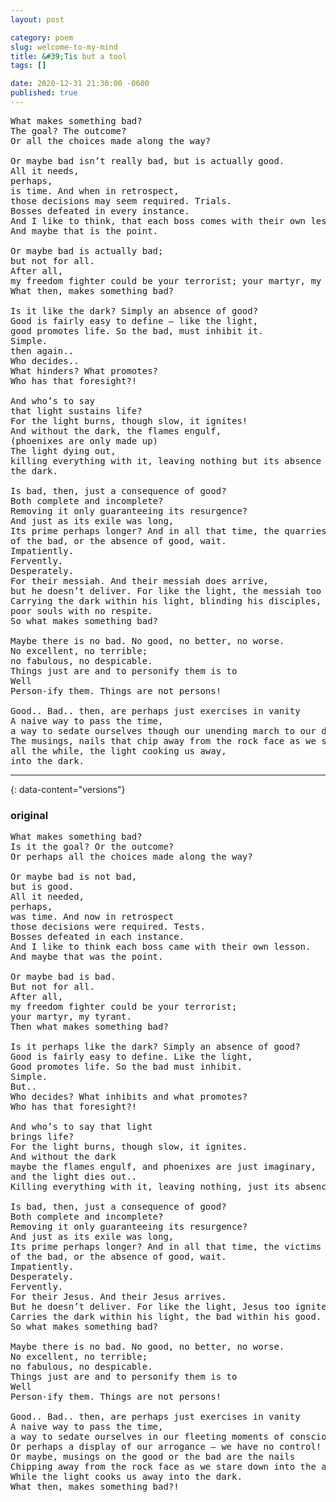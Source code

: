```yaml
---
layout: post

category: poem
slug: welcome-to-my-mind
title: &#39;Tis but a tool
tags: []

date: 2020-12-31 21:30:00 -0600
published: true
---
```


<pre>
What makes something bad?
The goal? The outcome?
Or all the choices made along the way?

Or maybe bad isn’t really bad, but is actually good.
All it needs,
perhaps,
is time. And when in retrospect,
those decisions may seem required. Trials.
Bosses defeated in every instance.
And I like to think, that each boss comes with their own lesson.
And maybe that is the point.

Or maybe bad is actually bad;
but not for all.
After all,
my freedom fighter could be your terrorist; your martyr, my tyrant.
What then, makes something bad?

Is it like the dark? Simply an absence of good?
Good is fairly easy to define — like the light,
good promotes life. So the bad, must inhibit it.
Simple.
then again..
Who decides..
What hinders? What promotes?
Who has that foresight?!

And who’s to say
that light sustains life?
For the light burns, though slow, it ignites!
And without the dark, the flames engulf,
(phoenixes are only made up)
The light dying out,
killing everything with it, leaving nothing but its absence — 
the dark.

Is bad, then, just a consequence of good? 
Both complete and incomplete?
Removing it only guaranteeing its resurgence? 
And just as its exile was long,
Its prime perhaps longer? And in all that time, the quarries 
of the bad, or the absence of good, wait.
Impatiently.
Fervently.
Desperately.
For their messiah. And their messiah does arrive,
but he doesn’t deliver. For like the light, the messiah too ignites;
Carrying the dark within his light, blinding his disciples,
poor souls with no respite.
So what makes something bad?

Maybe there is no bad. No good, no better, no worse. 
No excellent, no terrible;
no fabulous, no despicable.
Things just are and to personify them is to 
Well
Person-ify them. Things are not persons!

Good.. Bad.. then, are perhaps just exercises in vanity
A naive way to pass the time,
a way to sedate ourselves though our unending march to our death.
The musings, nails that chip away from the rock face as we stare down into the abyss
all the while, the light cooking us away,
into the dark.
</pre>

---

{: data-content="versions"}


### original

<pre>
What makes something bad?
Is it the goal? Or the outcome?
Or perhaps all the choices made along the way?

Or maybe bad is not bad, 
but is good.
All it needed,
perhaps,
was time. And now in retrospect
those decisions were required. Tests.
Bosses defeated in each instance.
And I like to think each boss came with their own lesson. 
And maybe that was the point.

Or maybe bad is bad.
But not for all.
After all,
my freedom fighter could be your terrorist; 
your martyr, my tyrant.
Then what makes something bad?

Is it perhaps like the dark? Simply an absence of good? 
Good is fairly easy to define. Like the light,
Good promotes life. So the bad must inhibit.
Simple.
But..
Who decides? What inhibits and what promotes? 
Who has that foresight?!

And who’s to say that light
brings life?
For the light burns, though slow, it ignites.
And without the dark
maybe the flames engulf, and phoenixes are just imaginary,
and the light dies out..
Killing everything with it, leaving nothing, just its absence — the dark.

Is bad, then, just a consequence of good?
Both complete and incomplete?
Removing it only guaranteeing its resurgence? 
And just as its exile was long,
Its prime perhaps longer? And in all that time, the victims
of the bad, or the absence of good, wait.
Impatiently.
Desperately.
Fervently.
For their Jesus. And their Jesus arrives.
But he doesn’t deliver. For like the light, Jesus too ignites.
Carries the dark within his light, the bad within his good.
So what makes something bad?

Maybe there is no bad. No good, no better, no worse. 
No excellent, no terrible;
no fabulous, no despicable.
Things just are and to personify them is to
Well
Person-ify them. Things are not persons!

Good.. Bad.. then, are perhaps just exercises in vanity
A naive way to pass the time,
a way to sedate ourselves in our fleeting moments of consciousness;
Or perhaps a display of our arrogance — we have no control!
Or maybe, musings on the good or the bad are the nails
Chipping away from the rock face as we stare down into the abyss
While the light cooks us away into the dark.
What then, makes something bad?!
</pre>